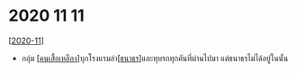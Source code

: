 # 2020 11 11

[[2020-11]]

- กลุ่ม [[คนเสื้อเหลือง]]บุกโรงแรมล่า[[ธนาธร]]และทุบรถทุกคันที่ผ่านไปมา แต่ธนาธรไม่ได้อยู่ในนั้น

[//begin]: # "Autogenerated link references for markdown compatibility"
[2020-11]: 2020-11 "2020 11"
[คนเสื้อเหลือง]: คนเสื้อเหลือง "คนเสื้อเหลือง"
[ธนาธร]: ธนาธร "ธนาธร"
[//end]: # "Autogenerated link references"
